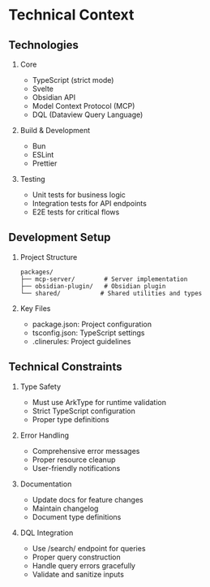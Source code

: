 # Technical Context

## Technologies
1. Core
   - TypeScript (strict mode)
   - Svelte
   - Obsidian API
   - Model Context Protocol (MCP)
   - DQL (Dataview Query Language)

2. Build & Development
   - Bun
   - ESLint
   - Prettier

3. Testing
   - Unit tests for business logic
   - Integration tests for API endpoints
   - E2E tests for critical flows

## Development Setup
1. Project Structure
   ```
   packages/
   ├── mcp-server/        # Server implementation
   ├── obsidian-plugin/   # Obsidian plugin
   └── shared/           # Shared utilities and types
   ```

2. Key Files
   - package.json: Project configuration
   - tsconfig.json: TypeScript settings
   - .clinerules: Project guidelines

## Technical Constraints
1. Type Safety
   - Must use ArkType for runtime validation
   - Strict TypeScript configuration
   - Proper type definitions

2. Error Handling
   - Comprehensive error messages
   - Proper resource cleanup
   - User-friendly notifications

3. Documentation
   - Update docs for feature changes
   - Maintain changelog
   - Document type definitions

4. DQL Integration
   - Use /search/ endpoint for queries
   - Proper query construction
   - Handle query errors gracefully
   - Validate and sanitize inputs
